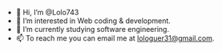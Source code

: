 - 👋 Hi, I’m @Lolo743
- 👀 I’m interested in Web coding & development.
- 🌱 I’m currently studying software engineering. 
- 📫 To reach me you can email me at lologuer31@gmail.com.

<!---
Lolo743/Lolo743 is a ✨ special ✨ repository because its `README.md` (this file) appears on your GitHub profile.
You can click the Preview link to take a look at your changes.
--->
